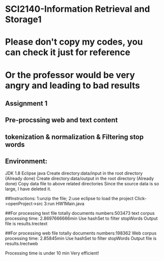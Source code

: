 # SCI2140-Information Retrieval and Storage1
# Please don't copy my codes, you can check it just for reference
# Or the professor would be very angry and leading to bad results
## Assignment 1
## Pre-procssing web and text content 
## tokenization & normalization & Filtering stop words
## Environment:

JDK 1.8
Eclipse java
Create directory:data/input in the root directory (Already done)
Create directory:data/output in the root directory (Already done)
Copy data file to above related directories
Since the source data is so large, I have deleted it.


##Instructions:
1:unzip the file;
2:use eclipse to load the project
Click->openProject->src
3:run HW1Main.java

##For processing text file
totally documents numbers:503473
text corpus processing time: 2.8697666666min
Use hashSet to filter stopWords
Output file is results.trectext

##For processing web file
totally documents numbers:198362
Web corpus processing time: 2.85845min
Use hashSet to filter stopWords
Output file is results.trectweb

Processing time is under 10 min
Very efficient!